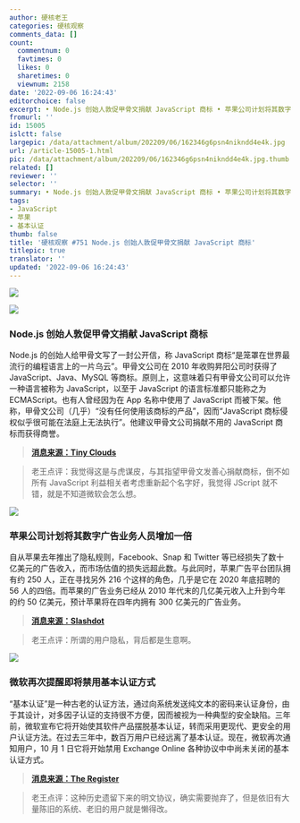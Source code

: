 ```yaml
---
author: 硬核老王
categories: 硬核观察
comments_data: []
count:
  commentnum: 0
  favtimes: 0
  likes: 0
  sharetimes: 0
  viewnum: 2158
date: '2022-09-06 16:24:43'
editorchoice: false
excerpt: • Node.js 创始人敦促甲骨文捐献 JavaScript 商标 • 苹果公司计划将其数字广告业务人员增加一倍 • 微软再次提醒即将禁用基本认证方式
fromurl: ''
id: 15005
islctt: false
largepic: /data/attachment/album/202209/06/162346g6psn4nikndd4e4k.jpg
url: /article-15005-1.html
pic: /data/attachment/album/202209/06/162346g6psn4nikndd4e4k.jpg.thumb.jpg
related: []
reviewer: ''
selector: ''
summary: • Node.js 创始人敦促甲骨文捐献 JavaScript 商标 • 苹果公司计划将其数字广告业务人员增加一倍 • 微软再次提醒即将禁用基本认证方式
tags:
- JavaScript
- 苹果
- 基本认证
thumb: false
title: '硬核观察 #751 Node.js 创始人敦促甲骨文捐献 JavaScript 商标'
titlepic: true
translator: ''
updated: '2022-09-06 16:24:43'
---
```


![](/data/attachment/album/202209/06/162346g6psn4nikndd4e4k.jpg)


![](/data/attachment/album/202209/06/162356z7co6gec5n0wgw9e.jpg)


### Node.js 创始人敦促甲骨文捐献 JavaScript 商标


Node.js 的创始人给甲骨文写了一封公开信，称 JavaScript 商标“是笼罩在世界最流行的编程语言上的一片乌云”。甲骨文公司在 2010 年收购昇阳公司时获得了 JavaScript、Java、MySQL 等商标。原则上，这意味着只有甲骨文公司可以允许一种语言被称为 JavaScript，以至于 JavaScript 的语言标准都只能称之为 ECMAScript。也有人曾经因为在 App 名称中使用了 JavaScript 而被下架。他称，甲骨文公司（几乎）“没有任何使用该商标的产品”，因而“JavaScript 商标侵权似乎很可能在法庭上无法执行”。他建议甲骨文公司捐献不用的 JavaScript 商标而获得商誉。



> 
> **[消息来源：Tiny Clouds](https://tinyclouds.org/trademark)**
> 
> 
> 



> 
> 老王点评：我觉得这是与虎谋皮，与其指望甲骨文发善心捐献商标，倒不如所有 JavaScript 利益相关者考虑重新起个名字好，我觉得 JScript 就不错，就是不知道微软会怎么想。
> 
> 
> 


![](/data/attachment/album/202209/06/162408n3az1cgnw98y0431.jpg)


### 苹果公司计划将其数字广告业务人员增加一倍


自从苹果去年推出了隐私规则，Facebook、Snap 和 Twitter 等已经损失了数十亿美元的广告收入，而市场估值的损失远超此数。与此同时，苹果广告平台团队拥有约 250 人，正在寻找另外 216 个这样的角色，几乎是它在 2020 年底招聘的 56 人的四倍。而苹果的广告业务已经从 2010 年代末的几亿美元收入上升到今年的约 50 亿美元，预计苹果将在四年内拥有 300 亿美元的广告业务。



> 
> **[消息来源：Slashdot](https://apple.slashdot.org/story/22/09/05/1412222/apple-plans-to-double-its-digital-advertising-business-workforce)**
> 
> 
> 



> 
> 老王点评：所谓的用户隐私，背后都是生意啊。
> 
> 
> 


![](/data/attachment/album/202209/06/162417mj9xw6dx6kezhq9z.jpg)


### 微软再次提醒即将禁用基本认证方式


“基本认证”是一种古老的认证方法，通过向系统发送纯文本的密码来认证身份，由于其设计，对多因子认证的支持很不方便，因而被视为一种典型的安全缺陷。三年前，微软宣布它将开始使其软件产品摆脱基本认证，转而采用更现代、更安全的用户认证方法。在过去三年中，数百万用户已经远离了基本认证。现在，微软再次通知用户，10 月 1 日它将开始禁用 Exchange Online 各种协议中中尚未关闭的基本认证方式。



> 
> **[消息来源：The Register](https://www.theregister.com/2022/09/05/microsoft_basic_auth_deadline/)**
> 
> 
> 



> 
> 老王点评：这种历史遗留下来的明文协议，确实需要抛弃了，但是依旧有大量陈旧的系统、老旧的用户就是懒得改。
> 
> 
>